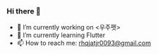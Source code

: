 ### Hi there 👋

- 🔭 I’m currently working on <우주펫>
- 🌱 I’m currently learning Flutter
- 📫 How to reach me: <rhqjatjr0093@gmail.com>

<!--
**kbs0093/kbs0093** is a ✨ _special_ ✨ repository because its `README.md` (this file) appears on your GitHub profile.

Here are some ideas to get you started:

- 🔭 I’m currently working on ...
- 🌱 I’m currently learning ...
- 👯 I’m looking to collaborate on ...
- 🤔 I’m looking for help with ...
- 💬 Ask me about ...
- 📫 How to reach me: ...
- 😄 Pronouns: ...
- ⚡ Fun fact: ...
-->
